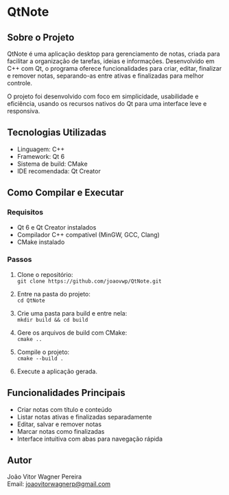 # QtNote

## Sobre o Projeto

QtNote é uma aplicação desktop para gerenciamento de notas, criada para facilitar a organização de tarefas, ideias e informações. Desenvolvido em C++ com Qt, o programa oferece funcionalidades para criar, editar, finalizar e remover notas, separando-as entre ativas e finalizadas para melhor controle.

O projeto foi desenvolvido com foco em simplicidade, usabilidade e eficiência, usando os recursos nativos do Qt para uma interface leve e responsiva.

## Tecnologias Utilizadas

- Linguagem: C++
- Framework: Qt 6
- Sistema de build: CMake
- IDE recomendada: Qt Creator

## Como Compilar e Executar

### Requisitos

- Qt 6 e Qt Creator instalados
- Compilador C++ compatível (MinGW, GCC, Clang)
- CMake instalado

### Passos

1. Clone o repositório:  
   `git clone https://github.com/joaovwp/QtNote.git`

2. Entre na pasta do projeto:  
   `cd QtNote`

3. Crie uma pasta para build e entre nela:  
   `mkdir build && cd build`

4. Gere os arquivos de build com CMake:  
   `cmake ..`

5. Compile o projeto:  
   `cmake --build .`

6. Execute a aplicação gerada.

## Funcionalidades Principais

- Criar notas com título e conteúdo
- Listar notas ativas e finalizadas separadamente
- Editar, salvar e remover notas
- Marcar notas como finalizadas
- Interface intuitiva com abas para navegação rápida

## Autor

João Vitor Wagner Pereira  
Email: joaovitorwagnerp@gmail.com
